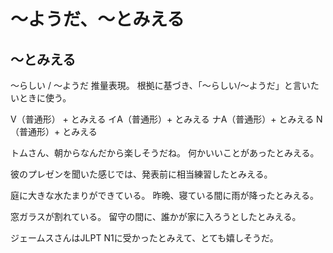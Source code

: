 # 〜ようだ、〜とみえる

## 〜とみえる
〜らしい / 〜ようだ   推量表現。
根拠に基づき、「〜らしい/〜ようだ」と言いたいときに使う。

V（普通形） + とみえる イA（普通形）+ とみえる ナA（普通形）+ とみえる N（普通形）+ とみえる

トムさん、朝からなんだから楽しそうだね。
何かいいことがあったとみえる。

彼のプレゼンを聞いた感じでは、発表前に相当練習したとみえる。

庭に大きな水たまりができている。
昨晩、寝ている間に雨が降ったとみえる。

窓ガラスが割れている。
留守の間に、誰かが家に入ろうとしたとみえる。

ジェームスさんはJLPT N1に受かったとみえて、とても嬉しそうだ。
